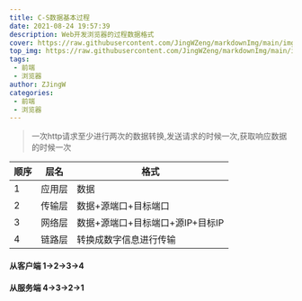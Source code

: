 ```yaml
---
title: C-S数据基本过程
date: 2021-08-24 19:57:39
description: Web开发浏览器的过程数据格式
cover: https://raw.githubusercontent.com/JingWZeng/markdownImg/main/img/202108231626416.jpg
top_img: https://raw.githubusercontent.com/JingWZeng/markdownImg/main/img/202108231626416.jpg
tags: 
 - 前端
 - 浏览器
author: ZJingW
categories: 
 - 前端
 - 浏览器
---
```


>一次http请求至少进行两次的数据转换,发送请求的时候一次,获取响应数据的时候一次

| 顺序 | 层名   | 格式                             |
| ---- | ------ | -------------------------------- |
| 1    | 应用层 | 数据                             |
| 2    | 传输层 | 数据+源端口+目标端口             |
| 3    | 网络层 | 数据+源端口+目标端口+源IP+目标IP |
| 4    | 链路层 | 转换成数字信息进行传输           |

#### 从客户端 1->2->3->4

#### 从服务端 4->3->2->1

